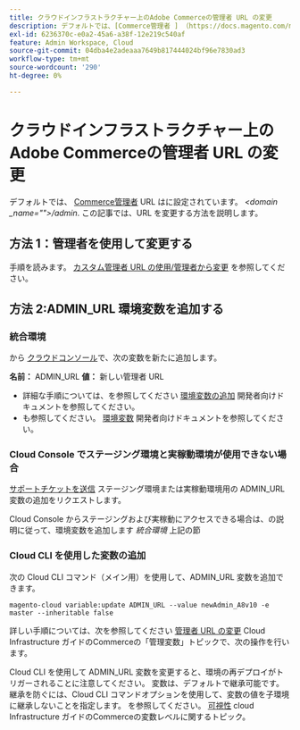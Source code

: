 ```yaml
---
title: クラウドインフラストラクチャー上のAdobe Commerceの管理者 URL の変更
description: デフォルトでは、[Commerce管理者 ] （https://docs.magento.com/m2/ee/user_guide/stores/admin.html）の URL は*&lt;domain\_name&gt;/admin*に設定されています。 この記事では、URL を変更する方法を説明します。
exl-id: 6236370c-e0a2-45a6-a38f-12e219c540af
feature: Admin Workspace, Cloud
source-git-commit: 04dba4e2adeaaa7649b817444024bf96e7830ad3
workflow-type: tm+mt
source-wordcount: '290'
ht-degree: 0%

---
```


# クラウドインフラストラクチャー上のAdobe Commerceの管理者 URL の変更

デフォルトでは、 [Commerce管理者](https://experienceleague.adobe.com/docs/commerce-admin/start/admin/admin.html) URL はに設定されています。 *&lt;domain _name=&quot;&quot;>/admin*. この記事では、URL を変更する方法を説明します。

## 方法 1：管理者を使用して変更する

手順を読みます。 [カスタム管理者 URL の使用/管理者から変更](https://experienceleague.adobe.com/docs/commerce-admin/stores-sales/site-store/store-urls.html#use-a-custom-admin-url) を参照してください。

## 方法 2:ADMIN\_URL 環境変数を追加する

### 統合環境

から [クラウドコンソール](https://experienceleague.adobe.com/docs/commerce-cloud-service/user-guide/project/overview.html)で、次の変数を新たに追加します。

**名前：** ADMIN\_URL **値：** 新しい管理者 URL

* 詳細な手順については、を参照してください [環境変数の追加](https://experienceleague.adobe.com/docs/commerce-cloud-service/user-guide/project/overview.html#configure-environment) 開発者向けドキュメントを参照してください。
* も参照してください。 [環境変数](https://experienceleague.adobe.com/docs/commerce-cloud-service/user-guide/configure/env/stage/variables-admin.html) 開発者向けドキュメントを参照してください。

### Cloud Console でステージング環境と実稼動環境が使用できない場合

[サポートチケットを送信](/help/help-center-guide/help-center/magento-help-center-user-guide.md#submit-ticket) ステージング環境または実稼動環境用の ADMIN\_URL 変数の追加をリクエストします。

Cloud Console からステージングおよび実稼動にアクセスできる場合は、の説明に従って、環境変数を追加します *統合環境* 上記の節

### Cloud CLI を使用した変数の追加

次の Cloud CLI コマンド（メイン用）を使用して、ADMIN\_URL 変数を追加できます。

`magento-cloud variable:update ADMIN_URL --value newAdmin_A8v10 -e master --inheritable false`

詳しい手順については、次を参照してください [管理者 URL の変更](https://experienceleague.adobe.com/docs/commerce-cloud-service/user-guide/configure/env/stage/variables-admin.html?lang=en#change-the-admin-url) Cloud Infrastructure ガイドのCommerceの「管理変数」トピックで、次の操作を行います。

Cloud CLI を使用して ADMIN\_URL 変数を変更すると、環境の再デプロイがトリガーされることに注意してください。 変数は、デフォルトで継承可能です。継承を防ぐには、Cloud CLI コマンドオプションを使用して、変数の値を子環境に継承しないことを指定します。 を参照してください。 [可視性](https://experienceleague.adobe.com/docs/commerce-cloud-service/user-guide/configure/env/variable-levels.html#visibility) cloud Infrastructure ガイドのCommerceの変数レベルに関するトピック。
